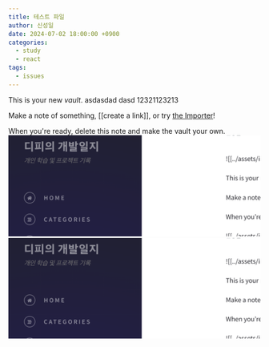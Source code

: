 ```yaml
---
title: 테스트 파일
author: 신성일
date: 2024-07-02 18:00:00 +0900
categories:
  - study
  - react
tags:
  - issues
---
```



This is your new *vault*.    asdasdad   dasd 12321123213

Make a note of something, [[create a link]], or try [the Importer](https://help.obsidian.md/Plugins/Importer)!

When you're ready, delete this note and make the vault your own. 
![](assets/images/Pasted%20image%2020240702220301.png)![](assets/images/dpblog.png)